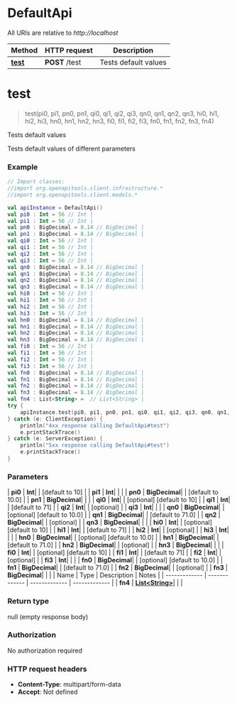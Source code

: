 # DefaultApi

All URIs are relative to *http://localhost*

| Method | HTTP request | Description |
| ------------- | ------------- | ------------- |
| [**test**](DefaultApi.md#test) | **POST** /test | Tests default values |


<a id="test"></a>
# **test**
> test(pi0, pi1, pn0, pn1, qi0, qi1, qi2, qi3, qn0, qn1, qn2, qn3, hi0, hi1, hi2, hi3, hn0, hn1, hn2, hn3, fi0, fi1, fi2, fi3, fn0, fn1, fn2, fn3, fn4)

Tests default values

Tests default values of different parameters

### Example
```kotlin
// Import classes:
//import org.openapitools.client.infrastructure.*
//import org.openapitools.client.models.*

val apiInstance = DefaultApi()
val pi0 : Int = 56 // Int | 
val pi1 : Int = 56 // Int | 
val pn0 : BigDecimal = 8.14 // BigDecimal | 
val pn1 : BigDecimal = 8.14 // BigDecimal | 
val qi0 : Int = 56 // Int | 
val qi1 : Int = 56 // Int | 
val qi2 : Int = 56 // Int | 
val qi3 : Int = 56 // Int | 
val qn0 : BigDecimal = 8.14 // BigDecimal | 
val qn1 : BigDecimal = 8.14 // BigDecimal | 
val qn2 : BigDecimal = 8.14 // BigDecimal | 
val qn3 : BigDecimal = 8.14 // BigDecimal | 
val hi0 : Int = 56 // Int | 
val hi1 : Int = 56 // Int | 
val hi2 : Int = 56 // Int | 
val hi3 : Int = 56 // Int | 
val hn0 : BigDecimal = 8.14 // BigDecimal | 
val hn1 : BigDecimal = 8.14 // BigDecimal | 
val hn2 : BigDecimal = 8.14 // BigDecimal | 
val hn3 : BigDecimal = 8.14 // BigDecimal | 
val fi0 : Int = 56 // Int | 
val fi1 : Int = 56 // Int | 
val fi2 : Int = 56 // Int | 
val fi3 : Int = 56 // Int | 
val fn0 : BigDecimal = 8.14 // BigDecimal | 
val fn1 : BigDecimal = 8.14 // BigDecimal | 
val fn2 : BigDecimal = 8.14 // BigDecimal | 
val fn3 : BigDecimal = 8.14 // BigDecimal | 
val fn4 : List<String> =  // List<String> | 
try {
    apiInstance.test(pi0, pi1, pn0, pn1, qi0, qi1, qi2, qi3, qn0, qn1, qn2, qn3, hi0, hi1, hi2, hi3, hn0, hn1, hn2, hn3, fi0, fi1, fi2, fi3, fn0, fn1, fn2, fn3, fn4)
} catch (e: ClientException) {
    println("4xx response calling DefaultApi#test")
    e.printStackTrace()
} catch (e: ServerException) {
    println("5xx response calling DefaultApi#test")
    e.printStackTrace()
}
```

### Parameters
| **pi0** | **Int**|  | [default to 10] |
| **pi1** | **Int**|  | |
| **pn0** | **BigDecimal**|  | [default to 10.0] |
| **pn1** | **BigDecimal**|  | |
| **qi0** | **Int**|  | [optional] [default to 10] |
| **qi1** | **Int**|  | [default to 71] |
| **qi2** | **Int**|  | [optional] |
| **qi3** | **Int**|  | |
| **qn0** | **BigDecimal**|  | [optional] [default to 10.0] |
| **qn1** | **BigDecimal**|  | [default to 71.0] |
| **qn2** | **BigDecimal**|  | [optional] |
| **qn3** | **BigDecimal**|  | |
| **hi0** | **Int**|  | [optional] [default to 10] |
| **hi1** | **Int**|  | [default to 71] |
| **hi2** | **Int**|  | [optional] |
| **hi3** | **Int**|  | |
| **hn0** | **BigDecimal**|  | [optional] [default to 10.0] |
| **hn1** | **BigDecimal**|  | [default to 71.0] |
| **hn2** | **BigDecimal**|  | [optional] |
| **hn3** | **BigDecimal**|  | |
| **fi0** | **Int**|  | [optional] [default to 10] |
| **fi1** | **Int**|  | [default to 71] |
| **fi2** | **Int**|  | [optional] |
| **fi3** | **Int**|  | |
| **fn0** | **BigDecimal**|  | [optional] [default to 10.0] |
| **fn1** | **BigDecimal**|  | [default to 71.0] |
| **fn2** | **BigDecimal**|  | [optional] |
| **fn3** | **BigDecimal**|  | |
| Name | Type | Description  | Notes |
| ------------- | ------------- | ------------- | ------------- |
| **fn4** | [**List&lt;String&gt;**](String.md)|  | |

### Return type

null (empty response body)

### Authorization

No authorization required

### HTTP request headers

 - **Content-Type**: multipart/form-data
 - **Accept**: Not defined

